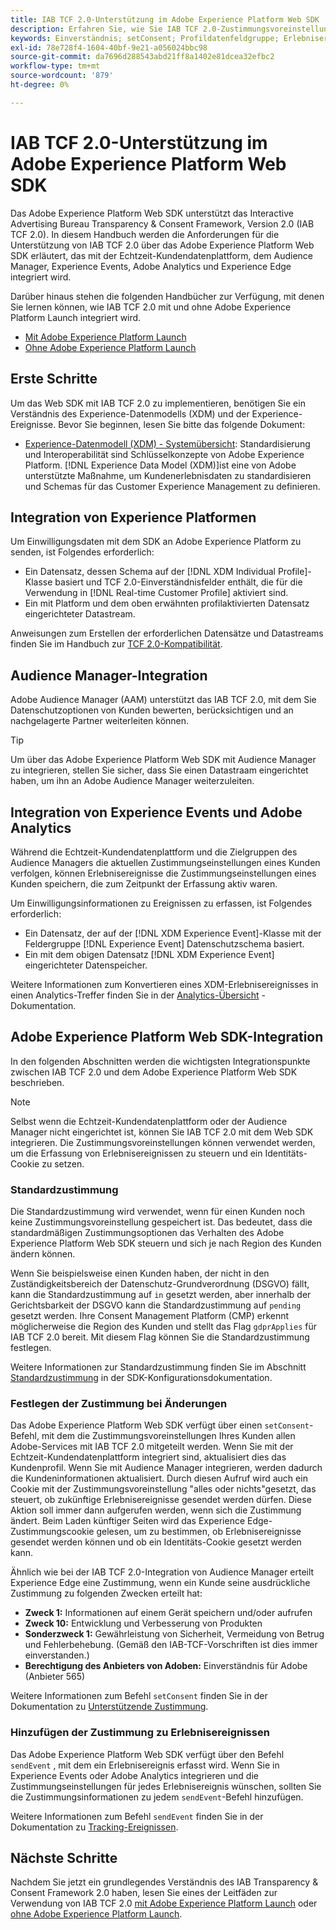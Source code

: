 ```yaml
---
title: IAB TCF 2.0-Unterstützung im Adobe Experience Platform Web SDK
description: Erfahren Sie, wie Sie IAB TCF 2.0-Zustimmungsvoreinstellungen mithilfe des Adobe Experience Platform Web SDK unterstützen.
keywords: Einverständnis; setConsent; Profildatenfeldgruppe; Erlebnisereignis-Datenschutzfeldgruppe; Datenschutzfeldgruppe; IAB TCF 2.0; Echtzeit-Kundendatenplattform; Echtzeit-Kundendatenprofil
exl-id: 78e728f4-1604-40bf-9e21-a056024bbc98
source-git-commit: da7696d288543abd21ff8a1402e81dcea32efbc2
workflow-type: tm+mt
source-wordcount: '879'
ht-degree: 0%

---
```


# IAB TCF 2.0-Unterstützung im Adobe Experience Platform Web SDK

Das Adobe Experience Platform Web SDK unterstützt das Interactive Advertising Bureau Transparency &amp; Consent Framework, Version 2.0 (IAB TCF 2.0). In diesem Handbuch werden die Anforderungen für die Unterstützung von IAB TCF 2.0 über das Adobe Experience Platform Web SDK erläutert, das mit der Echtzeit-Kundendatenplattform, dem Audience Manager, Experience Events, Adobe Analytics und Experience Edge integriert wird.

Darüber hinaus stehen die folgenden Handbücher zur Verfügung, mit denen Sie lernen können, wie IAB TCF 2.0 mit und ohne Adobe Experience Platform Launch integriert wird.

- [Mit Adobe Experience Platform Launch](./with-launch.md)
- [Ohne Adobe Experience Platform Launch](./without-launch.md)

## Erste Schritte

Um das Web SDK mit IAB TCF 2.0 zu implementieren, benötigen Sie ein Verständnis des Experience-Datenmodells (XDM) und der Experience-Ereignisse. Bevor Sie beginnen, lesen Sie bitte das folgende Dokument:

- [Experience-Datenmodell (XDM) - Systemübersicht](../../../xdm/home.md): Standardisierung und Interoperabilität sind Schlüsselkonzepte von Adobe Experience Platform. [!DNL Experience Data Model (XDM)]ist eine von Adobe unterstützte Maßnahme, um Kundenerlebnisdaten zu standardisieren und Schemas für das Customer Experience Management zu definieren.

## Integration von Experience Platformen

Um Einwilligungsdaten mit dem SDK an Adobe Experience Platform zu senden, ist Folgendes erforderlich:

- Ein Datensatz, dessen Schema auf der [!DNL XDM Individual Profile]-Klasse basiert und TCF 2.0-Einverständnisfelder enthält, die für die Verwendung in [!DNL Real-time Customer Profile] aktiviert sind.
- Ein mit Platform und dem oben erwähnten profilaktivierten Datensatz eingerichteter Datastream.

Anweisungen zum Erstellen der erforderlichen Datensätze und Datastreams finden Sie im Handbuch zur [TCF 2.0-Kompatibilität](../../../landing/governance-privacy-security/consent/iab/overview.md).

## Audience Manager-Integration

Adobe Audience Manager (AAM) unterstützt das IAB TCF 2.0, mit dem Sie Datenschutzoptionen von Kunden bewerten, berücksichtigen und an nachgelagerte Partner weiterleiten können. <!--For more information, read the documentation on [Sending Data to Audience Manager](../audience-manager/audience-manager-overview.md).-->

>[!TIP]
>
>Um über das Adobe Experience Platform Web SDK mit Audience Manager zu integrieren, stellen Sie sicher, dass Sie einen Datastraam eingerichtet haben, um ihn an Adobe Audience Manager weiterzuleiten.

## Integration von Experience Events und Adobe Analytics

Während die Echtzeit-Kundendatenplattform und die Zielgruppen des Audience Managers die aktuellen Zustimmungseinstellungen eines Kunden verfolgen, können Erlebnisereignisse die Zustimmungseinstellungen eines Kunden speichern, die zum Zeitpunkt der Erfassung aktiv waren.

Um Einwilligungsinformationen zu Ereignissen zu erfassen, ist Folgendes erforderlich:

- Ein Datensatz, der auf der [!DNL XDM Experience Event]-Klasse mit der Feldergruppe [!DNL Experience Event] Datenschutzschema basiert.
- Ein mit dem obigen Datensatz [!DNL XDM Experience Event] eingerichteter Datenspeicher.

Weitere Informationen zum Konvertieren eines XDM-Erlebnisereignisses in einen Analytics-Treffer finden Sie in der [Analytics-Übersicht](../../data-collection/adobe-analytics/analytics-overview.md) -Dokumentation.

## Adobe Experience Platform Web SDK-Integration

In den folgenden Abschnitten werden die wichtigsten Integrationspunkte zwischen IAB TCF 2.0 und dem Adobe Experience Platform Web SDK beschrieben.

>[!NOTE]
>
>Selbst wenn die Echtzeit-Kundendatenplattform oder der Audience Manager nicht eingerichtet ist, können Sie IAB TCF 2.0 mit dem Web SDK integrieren. Die Zustimmungsvoreinstellungen können verwendet werden, um die Erfassung von Erlebnisereignissen zu steuern und ein Identitäts-Cookie zu setzen.

### Standardzustimmung

Die Standardzustimmung wird verwendet, wenn für einen Kunden noch keine Zustimmungsvoreinstellung gespeichert ist. Das bedeutet, dass die standardmäßigen Zustimmungsoptionen das Verhalten des Adobe Experience Platform Web SDK steuern und sich je nach Region des Kunden ändern können.

Wenn Sie beispielsweise einen Kunden haben, der nicht in den Zuständigkeitsbereich der Datenschutz-Grundverordnung (DSGVO) fällt, kann die Standardzustimmung auf `in` gesetzt werden, aber innerhalb der Gerichtsbarkeit der DSGVO kann die Standardzustimmung auf `pending` gesetzt werden. Ihre Consent Management Platform (CMP) erkennt möglicherweise die Region des Kunden und stellt das Flag `gdprApplies` für IAB TCF 2.0 bereit. Mit diesem Flag können Sie die Standardzustimmung festlegen.

Weitere Informationen zur Standardzustimmung finden Sie im Abschnitt [Standardzustimmung](../../fundamentals/configuring-the-sdk.md#default-consent) in der SDK-Konfigurationsdokumentation.

### Festlegen der Zustimmung bei Änderungen

Das Adobe Experience Platform Web SDK verfügt über einen `setConsent`-Befehl, mit dem die Zustimmungsvoreinstellungen Ihres Kunden allen Adobe-Services mit IAB TCF 2.0 mitgeteilt werden. Wenn Sie mit der Echtzeit-Kundendatenplattform integriert sind, aktualisiert dies das Kundenprofil. Wenn Sie mit Audience Manager integrieren, werden dadurch die Kundeninformationen aktualisiert. Durch diesen Aufruf wird auch ein Cookie mit der Zustimmungsvoreinstellung &quot;alles oder nichts&quot;gesetzt, das steuert, ob zukünftige Erlebnisereignisse gesendet werden dürfen. Diese Aktion soll immer dann aufgerufen werden, wenn sich die Zustimmung ändert. Beim Laden künftiger Seiten wird das Experience Edge-Zustimmungscookie gelesen, um zu bestimmen, ob Erlebnisereignisse gesendet werden können und ob ein Identitäts-Cookie gesetzt werden kann.

Ähnlich wie bei der IAB TCF 2.0-Integration von Audience Manager erteilt Experience Edge eine Zustimmung, wenn ein Kunde seine ausdrückliche Zustimmung zu folgenden Zwecken erteilt hat:

- **Zweck 1:** Informationen auf einem Gerät speichern und/oder aufrufen
- **Zweck 10:** Entwicklung und Verbesserung von Produkten
- **Sonderzweck 1:** Gewährleistung von Sicherheit, Vermeidung von Betrug und Fehlerbehebung. (Gemäß den IAB-TCF-Vorschriften ist dies immer einverstanden.)
- **Berechtigung des Anbieters von Adoben:** Einverständnis für Adobe (Anbieter 565)

Weitere Informationen zum Befehl `setConsent` finden Sie in der Dokumentation zu [Unterstützende Zustimmung](../../consent/supporting-consent.md).

### Hinzufügen der Zustimmung zu Erlebnisereignissen

Das Adobe Experience Platform Web SDK verfügt über den Befehl `sendEvent` , mit dem ein Erlebnisereignis erfasst wird. Wenn Sie in Experience Events oder Adobe Analytics integrieren und die Zustimmungseinstellungen für jedes Erlebnisereignis wünschen, sollten Sie die Zustimmungsinformationen zu jedem `sendEvent`-Befehl hinzufügen.

Weitere Informationen zum Befehl `sendEvent` finden Sie in der Dokumentation zu [Tracking-Ereignissen](../../fundamentals/tracking-events.md).

## Nächste Schritte

Nachdem Sie jetzt ein grundlegendes Verständnis des IAB Transparency &amp; Consent Framework 2.0 haben, lesen Sie eines der Leitfäden zur Verwendung von IAB TCF 2.0 [mit Adobe Experience Platform Launch](./with-launch.md) oder [ohne Adobe Experience Platform Launch](./without-launch.md).
